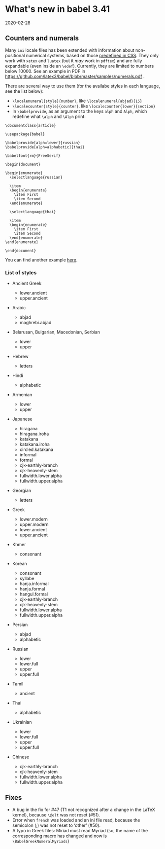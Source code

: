# What's new in babel 3.41

2020-02-28

## Counters and numerals

Many `ini` locale files has been extended with information about non-positional numerical systems, based on those  [predefined in CSS](https://www.w3.org/TR/predefined-counter-styles/). They only work with `xetex` and `luatex` (but it _may_ work in `pdftex`) and are fully expandable (even inside an `\edef`). Currently, they are limited to numbers below 10000. See an example in PDF in https://github.com/latex3/babel/blob/master/samples/numerals.pdf .

There are several way to use them (for the availabe styles in each language, see the list below):

* `\localenumeral{style}{number}`, like `\localenumeral{abjad}{15}`
* `\localecounter{style}{counter}`. like  `\localecounter{lower}{section}` 
* In `\babelprovide`, as an argument to the keys `alph` and `Alph`, which redefine what `\alph` and `\Alph` print:

```
\documentclass{article}

\usepackage{babel}

\babelprovide[alph=lower]{russian}
\babelprovide[alph=alphabetic]{thai}

\babelfont{rm}{FreeSerif}

\begin{document}

\begin{enumerate}
  \selectlanguage{russian}

  \item
  \begin{enumerate}
    \item First
    \item Second
  \end{enumerate}

  \selectlanguage{thai}

  \item
  \begin{enumerate}
    \item First
    \item Second
  \end{enumerate}
\end{enumerate}

\end{document}
```

You can find another example [here](https://tex.stackexchange.com/questions/529813/how-to-define-counters-with-arbitrary-alphabet/530491#530491).

### List of styles

* Ancient Greek
  * lower.ancient
  * upper.ancient

* Arabic
  * abjad 
  * maghrebi.abjad 

* Belarusan, Bulgarian, Macedonian, Serbian
  * lower 
  * upper 

* Hebrew
  * letters

* Hindi
  * alphabetic

* Armenian
  * lower
  * upper

* Japanese
  * hiragana 
  * hiragana.iroha 
  * katakana 
  * katakana.iroha 
  * circled.katakana  
  * informal 
  * formal 
  * cjk-earthly-branch
  * cjk-heavenly-stem 
  * fullwidth.lower.alpha
  * fullwidth.upper.alpha

* Georgian
  * letters

* Greek

  * lower.modern
  * upper.modern
  * lower.ancient
  * upper.ancient

* Khmer
  * consonant

* Korean
  * consonant  
  * syllabe 
  * hanja.informal
  * hanja.formal
  * hangul.formal
  * cjk-earthly-branch
  * cjk-heavenly-stem 
  * fullwidth.lower.alpha
  * fullwidth.upper.alpha

* Persian 
  * abjad
  * alphabetic 

* Russian
  * lower
  * lower.full 
  * upper
  * upper.full 

* Tamil
  * ancient

* Thai
  * alphabetic

* Ukrainian
  * lower  
  * lower.full
  * upper  
  * upper.full

* Chinese
  * cjk-earthly-branch
  * cjk-heavenly-stem 
  * fullwidth.lower.alpha
  * fullwidth.upper.alpha

## Fixes

* A bug in the fix for #47 (T1 not recognized after a change in the   LaTeX kernel), because `\@elt` was not reset (#51).
* Error when `french` was loaded and an ini file read, because the semicolon (;) was not   reset to ‘other’ (#50).
* A typo in Greek files: Miriad must read Myriad (so, the name of the corresponding macro has changed and now is `\BabelGreekNumeralMyriads`)